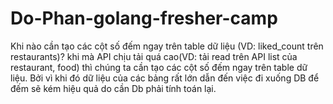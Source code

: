 # Do-Phan-golang-fresher-camp
Khi nào cần tạo các cột số đếm ngay trên table dữ liệu (VD: liked_count trên restaurants)?
  khi mà API chịu tải quá cao(VD: tải read trên API list của restaurant, food) thì chúng ta cần tạo các cột số đếm ngay trên table dữ liệu. Bởi vì khi đó dữ liệu của các bảng rất lớn dẫn đến việc đi xuống DB để đếm sẽ kém hiệu quả do cần Db phải tính toán lại.
